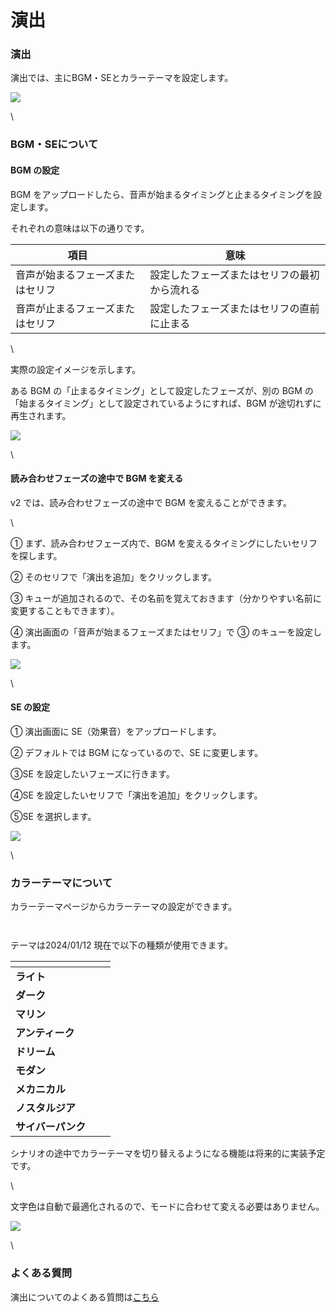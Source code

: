 # 演出

### 演出

演出では、主にBGM・SEとカラーテーマを設定します。

![](../images/bgm1.png)

\


### BGM・SEについて

#### BGM の設定

BGM をアップロードしたら、音声が始まるタイミングと止まるタイミングを設定します。

それぞれの意味は以下の通りです。

| 項目               | 意味                     |
| ---------------- | ---------------------- |
| 音声が始まるフェーズまたはセリフ | 設定したフェーズまたはセリフの最初から流れる |
| 音声が止まるフェーズまたはセリフ | 設定したフェーズまたはセリフの直前に止まる  |

\


実際の設定イメージを示します。

ある BGM の「止まるタイミング」として設定したフェーズが、別の BGM の「始まるタイミング」として設定されているようにすれば、BGM が途切れずに再生されます。

![](../images/bgm2.png)

\


#### 読み合わせフェーズの途中で BGM を変える

v2 では、読み合わせフェーズの途中で BGM を変えることができます。

\


① まず、読み合わせフェーズ内で、BGM を変えるタイミングにしたいセリフを探します。

② そのセリフで「演出を追加」をクリックします。

③ キューが追加されるので、その名前を覚えておきます（分かりやすい名前に変更することもできます）。

④ 演出画面の「音声が始まるフェーズまたはセリフ」で ③ のキューを設定します。

![](../images/bgm4.png)

\


#### SE の設定

① 演出画面に SE（効果音）をアップロードします。

② デフォルトでは BGM になっているので、SE に変更します。

③SE を設定したいフェーズに行きます。

④SE を設定したいセリフで「演出を追加」をクリックします。

⑤SE を選択します。

![](../images/bgm3.png)

\


### カラーテーマについて

カラーテーマページからカラーテーマの設定ができます。

<figure><img src="../.gitbook/assets/image.png" alt=""><figcaption></figcaption></figure>

<figure><img src="../.gitbook/assets/image (1).png" alt=""><figcaption></figcaption></figure>

テーマは2024/01/12 現在で以下の種類が使用できます。

<table data-view="cards"><thead><tr><th></th><th></th><th></th></tr></thead><tbody><tr><td><strong>ライト</strong></td><td><img src="../.gitbook/assets/light (1).png" alt="" data-size="original"></td><td></td></tr><tr><td><strong>ダーク</strong></td><td><img src="../.gitbook/assets/dark.png" alt="" data-size="original"></td><td></td></tr><tr><td><strong>マリン</strong></td><td><img src="../.gitbook/assets/marine (1).png" alt="" data-size="original"></td><td></td></tr><tr><td><strong>アンティーク</strong></td><td><img src="../.gitbook/assets/antique.png" alt="" data-size="original"></td><td></td></tr><tr><td><strong>ドリーム</strong></td><td><img src="../.gitbook/assets/dream.png" alt="" data-size="original"></td><td></td></tr><tr><td><strong>モダン</strong></td><td><img src="../.gitbook/assets/modern.png" alt="" data-size="original"></td><td></td></tr><tr><td><strong>メカニカル</strong></td><td><img src="../.gitbook/assets/mechanical.png" alt="" data-size="original"></td><td></td></tr><tr><td><strong>ノスタルジア</strong></td><td><img src="../.gitbook/assets/nostalgia.png" alt="" data-size="original"></td><td></td></tr><tr><td><strong>サイバーパンク</strong></td><td><img src="../.gitbook/assets/cyberpunk.png" alt="" data-size="original"></td><td></td></tr></tbody></table>

シナリオの途中でカラーテーマを切り替えるようになる機能は将来的に実装予定です。



\


文字色は自動で最適化されるので、モードに合わせて変える必要はありません。

![](../images/mode2.png)

\


### よくある質問

演出についてのよくある質問は[こちら](../QandA.md#bgm-se)
